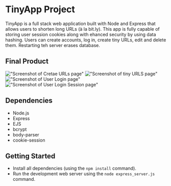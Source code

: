 # TinyApp Project

TinyApp is a full stack web application built with Node and Express that allows users to shorten long URLs (à la bit.ly).
This app is fully capable of storing user session cookies along with ehanced security by using data hashing. Users can create accounts, log in, create tiny URLs, edit and delete them. Restarting teh server erases database.

## Final Product

!["Screenshot of Cretae URLs page"](https://github.com/lighthouse-labs/tinyapp/screenShots/createURL-Express.png)
!["Screenshot of tiny URLS page"](https://github.com/lighthouse-labs/tinyapp/screenShots/tinyURLs-Express.png)
!["Screenshot of User Login page"](https://github.com/lighthouse-labs/tinyapp/screenShots/userLoginForm-Express.png)
!["Screenshot of User Login Session page"](https://github.com/lighthouse-labs/tinyapp/screenShots/userLoginSession-Express.png)
## Dependencies

- Node.js
- Express
- EJS
- bcrypt
- body-parser
- cookie-session


## Getting Started

- Install all dependencies (using the `npm install` command).
- Run the development web server using the `node express_server.js` command.

